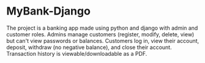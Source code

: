# MyBank-Django
The project is a banking app made using python and django with admin and customer roles. Admins manage customers (register, modify, delete, view) but can't view passwords or balances. Customers log in, view their account, deposit, withdraw (no negative balance), and close their account. Transaction history is viewable/downloadable as a PDF.
